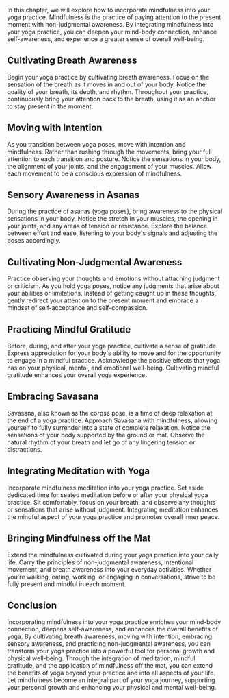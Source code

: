 
In this chapter, we will explore how to incorporate mindfulness into your yoga practice. Mindfulness is the practice of paying attention to the present moment with non-judgmental awareness. By integrating mindfulness into your yoga practice, you can deepen your mind-body connection, enhance self-awareness, and experience a greater sense of overall well-being.

Cultivating Breath Awareness
----------------------------

Begin your yoga practice by cultivating breath awareness. Focus on the sensation of the breath as it moves in and out of your body. Notice the quality of your breath, its depth, and rhythm. Throughout your practice, continuously bring your attention back to the breath, using it as an anchor to stay present in the moment.

Moving with Intention
---------------------

As you transition between yoga poses, move with intention and mindfulness. Rather than rushing through the movements, bring your full attention to each transition and posture. Notice the sensations in your body, the alignment of your joints, and the engagement of your muscles. Allow each movement to be a conscious expression of mindfulness.

Sensory Awareness in Asanas
---------------------------

During the practice of asanas (yoga poses), bring awareness to the physical sensations in your body. Notice the stretch in your muscles, the opening in your joints, and any areas of tension or resistance. Explore the balance between effort and ease, listening to your body's signals and adjusting the poses accordingly.

Cultivating Non-Judgmental Awareness
------------------------------------

Practice observing your thoughts and emotions without attaching judgment or criticism. As you hold yoga poses, notice any judgments that arise about your abilities or limitations. Instead of getting caught up in these thoughts, gently redirect your attention to the present moment and embrace a mindset of self-acceptance and self-compassion.

Practicing Mindful Gratitude
----------------------------

Before, during, and after your yoga practice, cultivate a sense of gratitude. Express appreciation for your body's ability to move and for the opportunity to engage in a mindful practice. Acknowledge the positive effects that yoga has on your physical, mental, and emotional well-being. Cultivating mindful gratitude enhances your overall yoga experience.

Embracing Savasana
------------------

Savasana, also known as the corpse pose, is a time of deep relaxation at the end of a yoga practice. Approach Savasana with mindfulness, allowing yourself to fully surrender into a state of complete relaxation. Notice the sensations of your body supported by the ground or mat. Observe the natural rhythm of your breath and let go of any lingering tension or distractions.

Integrating Meditation with Yoga
--------------------------------

Incorporate mindfulness meditation into your yoga practice. Set aside dedicated time for seated meditation before or after your physical yoga practice. Sit comfortably, focus on your breath, and observe any thoughts or sensations that arise without judgment. Integrating meditation enhances the mindful aspect of your yoga practice and promotes overall inner peace.

Bringing Mindfulness off the Mat
--------------------------------

Extend the mindfulness cultivated during your yoga practice into your daily life. Carry the principles of non-judgmental awareness, intentional movement, and breath awareness into your everyday activities. Whether you're walking, eating, working, or engaging in conversations, strive to be fully present and mindful in each moment.

Conclusion
----------

Incorporating mindfulness into your yoga practice enriches your mind-body connection, deepens self-awareness, and enhances the overall benefits of yoga. By cultivating breath awareness, moving with intention, embracing sensory awareness, and practicing non-judgmental awareness, you can transform your yoga practice into a powerful tool for personal growth and physical well-being. Through the integration of meditation, mindful gratitude, and the application of mindfulness off the mat, you can extend the benefits of yoga beyond your practice and into all aspects of your life. Let mindfulness become an integral part of your yoga journey, supporting your personal growth and enhancing your physical and mental well-being.
